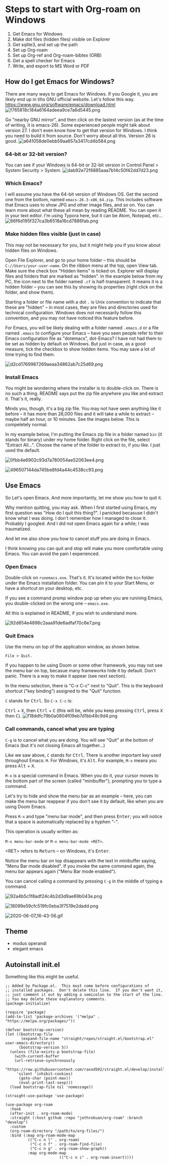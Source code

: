 # Steps to start with Org-roam on Windows

1. Get Emacs for Windows
2. Make dot files (hidden files) visible on Explorer
3. Get sqlite3, and set up the path
5. Set up Org-roam
6. Set up Org-ref and Org-roam-bibtex (ORB)
7. Get a spell checker for Emacs
8. Write, and export to MS Word or PDF

## How do I get Emacs for Windows?
There are many ways to get Emacs for Windows. If you Google it, you are likely end up in tihs GNU official website.
Let's follow this way.
https://www.gnu.org/software/emacs/download.html
![f765818c184a6164adeea9ce7a6d5445.png](images/f765818c184a6164adeea9ce7a6d5445.png)

Go "nearby GNU mirror", and then click on the lastest version (as at the time of writing, it is emacs-26).
Some experienced people might talk about version 27. I don't even know how to get that version for Windows. I think you need to build it from source. Don't worry about all this. Version 26 is good. 
![a641058de0ebb59aa657a3417cd4b584.png](images/a641058de0ebb59aa657a3417cd4b584.png)

### 64-bit or 32-bit version?
You can see if your Windows is 64-bit or 32-bit version in Control Panel > System Security > System.
![dab92e72f8885aaa7b14c50f42dd7d23.png](images/dab92e72f8885aaa7b14c50f42dd7d23.png)

### Which Emacs?
I will assume you have the 64-bit version of Windows OS. Get the second one from the bottom, named `emacs-26.3-x86_64.zip`. This includes software that Emacs uses to show JPG and other image files, and so on. You can learn more about what these all mean by reading README. You can open it in your text editor. I'm using Typora here, but it can be Atom, Notepad, etc...
![66f6d195f327ca3b6518a16cd7886fab.png](images/66f6d195f327ca3b6518a16cd7886fab.png)


### Make hidden files visible (just in case)

This may not be necessary for you, but it might help you if you know about hidden files on Windows.

Open File Explorer, and go to your home folder – this should be `C://Users/your-user-name`.
On the ribbon menu at the top, open View tab. Make sure the check box "Hidden items" is ticked on. Explorer will display files and folders that are marked as "hidden". In the example below from my PC, the icon next to the folder named `.cf` is half-transparent. It means it is a hidden folder – you can see this by showing its properties (right click on the folder, and show them).

Starting a folder or file name with a dot `.` is Unix convention to indicate that these are "hidden" – in most cases, they are files and directories used for technical configuration. Windows does not necessarily follow this convention, and you may not have noticed this feature before.

For Emacs, you will be likely dealing with a folder named `.emacs.d` or a file named `.emacs` to configure your Emacs – have you seen people refer to their Emacs configuration file as "dotemacs", dot-Emacs? I have not had them to be set as hidden by default on Windows. But just in case, as a good measure, tick the checkbox to show hidden items. You may save a lot of time trying to find them. 


![d2cd1769987269aeaa34862ab7c25d69.png](images/d2cd1769987269aeaa34862ab7c25d69.png)


### Install Emacs
You might be wondering where the installer is to double-click on. There is no such a thing. README says put the zip file anywhere you like and extract it. That's it, really. 

Minds you, though, it's a big zip file. You may not have seen anything like it before – it has more than 26,000 files and it will take a while to extract – maybe half an hour, or 10 minutes. See the images below. This is compeletely normal.

In my example below, I'm putting the Emacs zip file in a folder named `bin` (it stands for binary) under my home folder. Right click on the file, select "Extract All…". Choose the name of the folder to extract to, if you like. I just used the default. 


![0fbb4e6902c93d7a780054ae52063ee4.png](images/0fbb4e6902c93d7a780054ae52063ee4.png)

![496507144da745be8fd4a44c4538cc93.png](images/496507144da745be8fd4a44c4538cc93.png)



## Use Emacs

So Let's open Emacs. And more importantly, let me show you how to quit it. 

Why mention quitting, you may ask. When I first started using Emacs, my first question was "How do I quit this thing?". I panicked becasuse I didn't know what I was doing. I don't remember how I managed to close it. Probably I googled. And I did not open Emacs again for a while; I was traumatized. 

And let me also show you how to cancel stuff you are doing in Emacs. 

I think knowing you can quit and stop will make you more comfortable using Emacs. You can avoid the pain I experienced.

### Open Emacs
Double-click on `runemacs.exe`. That's it. It's located wihtin the `bin` folder under the Emacs installation folder. You can pin it to your Start Menu, or have a shortcut on your desktop, etc.

If you see a command promp window pop up when you are runining Emacs, you double-clicked on the wrong one – `emacs.exe`. 

All this is explained in README, if you wish to understand more. 

![92d854e4896c2aaa91de6adfaf70c6e7.png](images/92d854e4896c2aaa91de6adfaf70c6e7.png)


### Quit Emacs

Use the menu on top of the application window, as shown below. 

```
File > Quit.
```

If you happen to be using Doom or some other framework, you may not see the menu bar on top, becasue many frameworks hide it by default. Don't panic. There is a way to make it appear (see next section).

In the menu selection, there is "C-x C-c" next to "Quit". This is the keyboard shortcut ("key binding") assigned to the "Quit" function. 

`C` stands for <kbd>Ctrl</kbd>.  So `C-x C-c` is:

<kbd>Ctrl</kbd> + <kbd>X</kbd>, then <kbd>Ctrl</kbd> + <kbd>C</kbd> (this will be, while you keep pressing <kbd>Ctrl</kbd>, press <kbd>X</kbd> then <kbd>C</kbd>).
![f18ddfc79b0a0804f09eb7d1bb48c9d4.png](images/f18ddfc79b0a0804f09eb7d1bb48c9d4.png)


### Call commands, cancel what you are typing

`C-g` is to cancel what you are doing. You will see "Quit" at the bottom of Emacs (but it's not closing Emacs all together…)

Like we saw above, `C` stands for <kbd>Ctrl</kbd>.
There is another important key used throughout Emacs: `M`. For Windows, it's <kbd>Alt</kbd>. 
For example, `M-x` means you press <kbd>Alt</kbd> + <kbd>X</kbd>.

`M-x` is a special command in Emacs. When you do it, your cursor moves to the bottom part of the screen (called "minibuffer"), prompting you to type a command. 

Let's try to hide and show the menu bar as an example – here, you can make the menu bar reappear if you don't see it by default, like when you are using Doom Emacs.

Press `M-x` and type "menu bar mode", and then press <kbd>Enter</kbd>; you will notice that a space is automatically replaced by a hyphen "-". 

This operation is usually written as:

`M-x menu-bar-mode` or  `M-x menu-bar-mode <RET>`.

\<RET\> refers to <kbd>Return</kbd> – on Windows, it's <kbd>Enter</kbd>.

Notice the menu bar on top disappears with the text in minibuffer saying, "Menu Bar mode disabled". If you invoke the same command again, the menu bar appears again ("Menu Bar mode enabled").

You can cancel calling a command by pressing `C-g` in the middle of typing a command.

![92a4b5c1f8adf24c4b2d3d9ae69b043e.png](images/92a4b5c1f8adf24c4b2d3d9ae69b043e.png)

![18099e59cfc519fc0eba3f7519e2dadd.png](images/18099e59cfc519fc0eba3f7519e2dadd.png)


![2020-06-07_16-43-56.gif](images/2020-06-07_16-43-56.gif)



## Theme
- modus operandi
- elegant emacs

## Autoinstall init.el

Something like this might be useful.
```
;; Added by Package.el.  This must come before configurations of
;; installed packages.  Don't delete this line.  If you don't want it,
;; just comment it out by adding a semicolon to the start of the line.
;; You may delete these explanatory comments.
(package-initialize)

(require 'package)
(add-to-list 'package-archives '("melpa" . "https://melpa.org/packages/"))

(defvar bootstrap-version)
(let ((bootstrap-file
       (expand-file-name "straight/repos/straight.el/bootstrap.el" user-emacs-directory))
      (bootstrap-version 5))
  (unless (file-exists-p bootstrap-file)
    (with-current-buffer
	(url-retrieve-synchronously
	 "https://raw.githubusercontent.com/raxod502/straight.el/develop/install.el"
	 'silent 'inhibit-cookies)
      (goto-char (point-max))
      (eval-print-last-sexp)))
  (load bootstrap-file nil 'nomessage))

(straight-use-package 'use-package)

(use-package org-roam
  :hook
  (after-init . org-roam-mode)
  :straight (:host github :repo "jethrokuan/org-roam" :branch "develop")
  :custom
  (org-roam-directory "/path/to/org-files/")
  :bind (:map org-roam-mode-map
	      (("C-c n l" . org-roam)
	       ("C-c n f" . org-roam-find-file)
	       ("C-c n g" . org-roam-show-graph))
	      :map org-mode-map
	                    (("C-c n i" . org-roam-insert))))
  ```